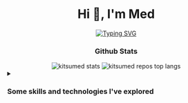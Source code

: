 <h1 align="center">Hi 👋, I'm Med</h1>

<div align="center">
<a href="https://github.com/DenverCoder1/readme-typing-svg">
    <img src="https://readme-typing-svg.demolab.com?font=Fira+Code&duration=2000&pause=1280&color=1FF736&center=true&vCenter=true&random=true&width=640&lines=A+tech+enthusiast+from+Canada;A+coder+exploring+AI+models+and+tech+advancements;A+developer+simplifying+tasks+through+app+development" alt="Typing SVG" />
</a> 
<br>
<h3>Github Stats</h3>
<div>
   <img src="https://github-readme-stats.vercel.app/api?username=kitsumed&show_icons=true&theme=dark&hide_rank=true&include_all_commits=true&line_height=26" alt="kitsumed stats" />
   <img src="https://github-readme-stats.vercel.app/api/top-langs?username=kitsumed&locale=en&layout=normal&theme=dark&langs_count=6&card_width=320&custom_title=Most%20Used%20Languages%20In%20All%20Repos" alt="kitsumed repos top langs" />
</div>


</div>

<details>
   <summary>
      <h3 align="left">Some skills and technologies I've explored</h2>
   </summary>
   <p>The skills and technologies listed are not in any particular order, and my level of expertise varies for each.</p>
   <h4 align="left">Languages :</h4>
   <div align="left">
      <a href="https://learn.microsoft.com/en-us/dotnet/csharp/tour-of-csharp/overview" target="_blank" rel="noreferrer"> <img src="./icons/languages/csharp.svg" alt="csharp" width="42" height="42"/> </a>
      <a href="https://luau-lang.org/" target="_blank" rel="noreferrer"> <img src="./icons/languages/Luau.svg" alt="luau" width="42" height="42"/> </a>
      <a href="https://developer.mozilla.org/en-US/docs/Web/CSS" target="_blank" rel="noreferrer"> <img src="./icons/languages/css3.svg" alt="css3" width="42" height="42"/> </a>
      <a href="https://www.w3.org/html/" target="_blank" rel="noreferrer"> <img src="./icons/languages/html5.svg" alt="html5" width="42" height="42"/> </a>
      <a href="https://developer.mozilla.org/en-US/docs/Web/JavaScript" target="_blank" rel="noreferrer"> <img src="./icons/languages/javascript.svg" alt="javascript" width="42" height="42"/> </a>
      <a href="https://www.python.org/" target="_blank" rel="noreferrer"> <img src="./icons/languages/Python.svg" alt="python" width="42" height="42"/> </a>
   </div>

   <h4 align="left">Databases :</h4>
   <div align="left">
      <a href="https://www.mysql.com/" target="_blank" rel="noreferrer"> <img src="./icons/other/mysql.svg" alt="mysql" width="42" height="42"/> </a>
      <a href="https://www.sqlite.org/" target="_blank" rel="noreferrer"> <img src="./icons/other/sqlite.svg" alt="sqlite" width="42" height="42"/> </a>
   </div>

   <h4 align="left">Tools / IDE / Development :</h4>
   <div align="left">
      <a href="https://visualstudio.microsoft.com" target="_blank" rel="noreferrer"> <img src="./icons/other/VisualStudio2019.svg" alt="visual studio" width="42" height="42"/> </a>
      <a href="https://code.visualstudio.com/" target="_blank" rel="noreferrer"> <img src="./icons/other/VisualStudioCode1.35.svg" alt="visual studio code" width="42" height="42"/> </a>
      <a href="https://www.vmware.com/products/desktop-hypervisor/workstation-and-fusion" target="_blank" rel="noreferrer"> <img src="./icons/other/VmwareWorkstation16.svg" alt="vmware workstation" width="42" height="42"/> </a>
      <a href="https://nodejs.org" target="_blank" rel="noreferrer"> <img src="./icons/other/nodejs.svg" alt="nodejs" width="42" height="42"/> </a>
      <a href="https://www.docker.com/" target="_blank" rel="noreferrer"> <img src="./icons/other/docker.svg" alt="docker" width="42" height="42"/> </a>
   </div>

   <h4 align="left">Softwares :</h4>
   <div align="left">
      <a href="https://github.com/audacity/audacity" target="_blank" rel="noreferrer"> <img src="./icons/softwares/Audacity.svg" alt="audacity" width="42" height="42"/> </a>
   </div>

</details>